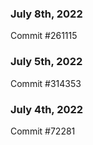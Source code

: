 ### July 8th, 2022

Commit #261115

### July 5th, 2022

Commit #314353


### July 4th, 2022

Commit #72281
